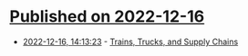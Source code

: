 # [Published on 2022-12-16](index.md)

* [2022-12-16, 14:13:23](https://news.ycombinator.com/item?id=34014633) - [Trains, Trucks, and Supply Chains](https://gadallon.substack.com/p/trains-trucks-and-supply-chains)
